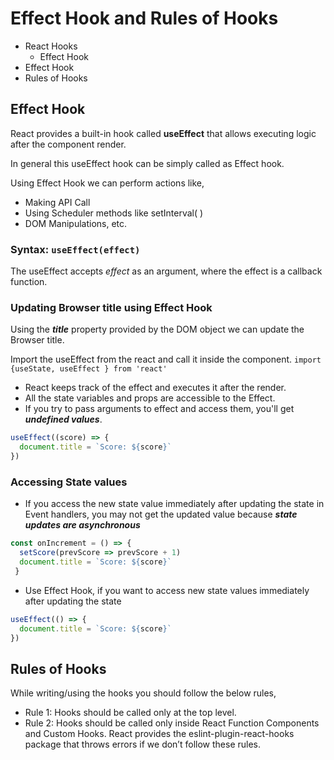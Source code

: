 # Effect Hook and Rules of Hooks

- React Hooks
  - Effect Hook
- Effect Hook
- Rules of Hooks

## Effect Hook
React provides a built-in hook called **useEffect** that allows executing logic after the component render.

In general this useEffect hook can be simply called as Effect hook.

Using Effect Hook we can perform actions like,

- Making API Call
- Using Scheduler methods like setInterval( )
- DOM Manipulations, etc.
  
### Syntax: `useEffect(effect)`
The useEffect accepts *effect* as an argument, where the effect is a callback function.

### Updating Browser title using Effect Hook
Using the ***title*** property provided by the DOM object we can update the Browser title.

Import the useEffect from the react and call it inside the component.
`import {useState, useEffect } from 'react'`

- React keeps track of the effect and executes it after the render.
- All the state variables and props are accessible to the Effect.
- If you try to pass arguments to effect and access them, you'll get ***undefined values***.
```jsx
useEffect((score) => {
  document.title = `Score: ${score}`
})
```
### Accessing State values
- If you access the new state value immediately after updating the state in Event handlers, you may not get the updated value because ***state updates are asynchronous***
```jsx
const onIncrement = () => {
  setScore(prevScore => prevScore + 1)
  document.title = `Score: ${score}`
 }
```
- Use Effect Hook, if you want to access new state values immediately after updating the state
```jsx
useEffect(() => {
  document.title = `Score: ${score}`
})
```

## Rules of Hooks
While writing/using the hooks you should follow the below rules,
- Rule 1: Hooks should be called only at the top level.
- Rule 2: Hooks should be called only inside React Function Components and Custom Hooks.
React provides the eslint-plugin-react-hooks package that throws errors if we don’t follow these rules.
